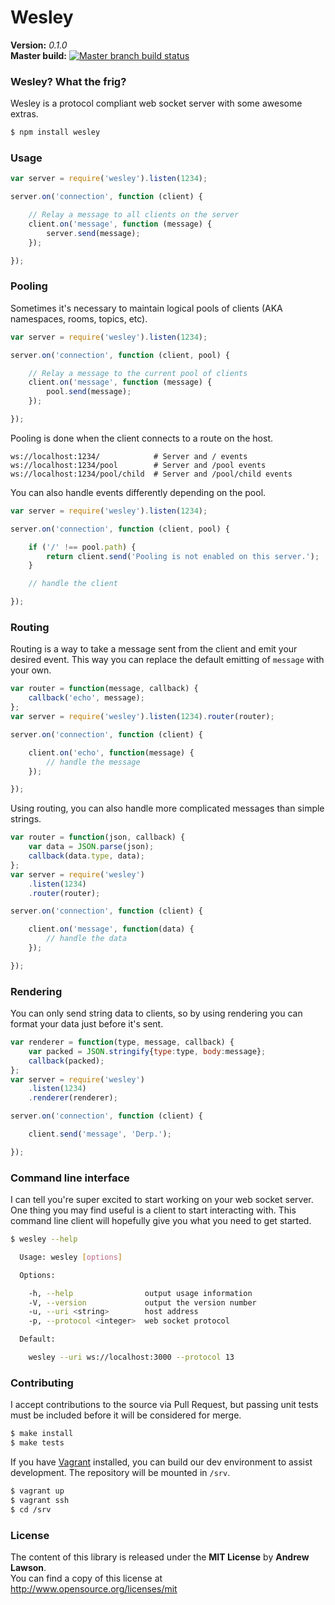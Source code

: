 # Wesley #


**Version:** *0.1.0*<br/>
**Master build:** [![Master branch build status][travis-master]][travis]


### Wesley? What the frig? ###
Wesley is a protocol compliant web socket server with some awesome extras.
```bash
$ npm install wesley
```


### Usage ###
```js
var server = require('wesley').listen(1234);

server.on('connection', function (client) {

    // Relay a message to all clients on the server
    client.on('message', function (message) {
        server.send(message);
    });

});
```


### Pooling ###
Sometimes it's necessary to maintain logical pools of clients (AKA namespaces, rooms, topics, etc).
```js
var server = require('wesley').listen(1234);

server.on('connection', function (client, pool) {

    // Relay a message to the current pool of clients
    client.on('message', function (message) {
        pool.send(message);
    });

});
```

Pooling is done when the client connects to a route on the host.
```
ws://localhost:1234/            # Server and / events
ws://localhost:1234/pool        # Server and /pool events
ws://localhost:1234/pool/child  # Server and /pool/child events
```

You can also handle events differently depending on the pool.
```js
var server = require('wesley').listen(1234);

server.on('connection', function (client, pool) {

    if ('/' !== pool.path) {
        return client.send('Pooling is not enabled on this server.');
    }

    // handle the client

});
```


### Routing ###
Routing is a way to take a message sent from the client and emit your desired event.
This way you can replace the default emitting of `message` with your own.
```js
var router = function(message, callback) {
    callback('echo', message);
};
var server = require('wesley').listen(1234).router(router);

server.on('connection', function (client) {

    client.on('echo', function(message) {
        // handle the message
    });

});
```

Using routing, you can also handle more complicated messages than simple strings.
```js
var router = function(json, callback) {
    var data = JSON.parse(json);
    callback(data.type, data);
};
var server = require('wesley')
    .listen(1234)
    .router(router);

server.on('connection', function (client) {

    client.on('message', function(data) {
        // handle the data
    });

});
```


### Rendering ###
You can only send string data to clients, so by using rendering you can format
your data just before it's sent.
```js
var renderer = function(type, message, callback) {
    var packed = JSON.stringify{type:type, body:message};
    callback(packed);
};
var server = require('wesley')
    .listen(1234)
    .renderer(renderer);

server.on('connection', function (client) {

    client.send('message', 'Derp.');

});
```


### Command line interface ###
I can tell you're super excited to start working on your web socket server.
One thing you may find useful is a client to start interacting with.
This command line client will hopefully give you what you need to get started.
```bash
$ wesley --help

  Usage: wesley [options]

  Options:

    -h, --help                output usage information
    -V, --version             output the version number
    -u, --uri <string>        host address
    -p, --protocol <integer>  web socket protocol

  Default:

    wesley --uri ws://localhost:3000 --protocol 13
```


### Contributing ###
I accept contributions to the source via Pull Request,
but passing unit tests must be included before it will be considered for merge.
```bash
$ make install
$ make tests
```

If you have [Vagrant][vagrant] installed, you can build our dev environment to assist development.
The repository will be mounted in `/srv`.
```bash
$ vagrant up
$ vagrant ssh
$ cd /srv
```


### License ###
The content of this library is released under the **MIT License** by **Andrew Lawson**.<br/>
You can find a copy of this license at http://www.opensource.org/licenses/mit


<!-- Links -->
[travis]: https://travis-ci.org/newtonjs/frame
[travis-master]: https://travis-ci.org/newtonjs/frame.png?branch=master
[vagrant]: http://vagrantup.com
